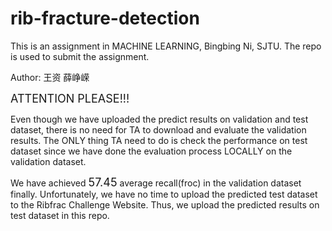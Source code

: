 # rib-fracture-detection
This is an assignment in MACHINE LEARNING, Bingbing Ni, SJTU. The repo is used to submit the assignment.

Author: 王资 薛峥嵘

<font size=4>ATTENTION PLEASE!!!</font>

Even though we have uploaded the predict results on validation and test dataset, there is no need for TA to download and evaluate the validation results. The ONLY thing TA need to do is check the performance on test dataset since we have done the evaluation process LOCALLY on the validation dataset.

We have achieved <font size=4>57.45</font> average recall(froc) in the validation dataset finally. Unfortunately, we have no time to upload the predicted test dataset to the Ribfrac Challenge Website. Thus, we upload the predicted results on test dataset in this repo. 
